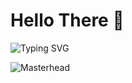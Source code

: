 # Hello There 👋

![Typing SVG](https://readme-typing-svg.demolab.com?font=Fira+Code&weight=600&size=22&pause=500&color=149414&random=false&width=435&lines=Hi+%F0%9F%91%8B%2C+I'm+Ahmad+Syaifuddin;I'm+Web+Developer)

![Masterhead](https://github.com/user-attachments/assets/06b66941-a19a-4da2-86f9-6c3f319260f2)
